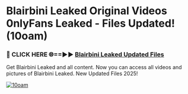 # Blairbini Leaked Original Videos 0nlyFans Leaked - Files Updated! (10oam)

<h3>🔴 CLICK HERE 🌐==►► <a href="https://tinyurl.com/ehrbuxhb" rel="nofollow">Blairbini Leaked Updated Files</a></h3>

Get Blairbini Leaked and all content. Now you can access all videos and pictures of Blairbini Leaked. New Updated Files 2025!

[![10oam](https://i.imgur.com/lVYEuWS.gif)](https://tinyurl.com/ehrbuxhb)

